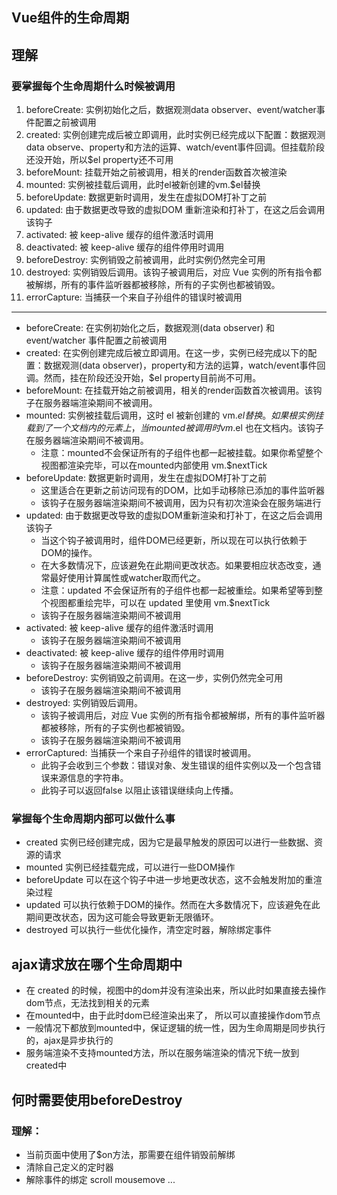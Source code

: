 ## Vue组件的生命周期

## 理解
### 要掌握每个生命周期什么时候被调用
1. beforeCreate: 实例初始化之后，数据观测data observer、event/watcher事件配置之前被调用
2. created: 实例创建完成后被立即调用，此时实例已经完成以下配置：数据观测data observe、property和方法的运算、watch/event事件回调。但挂载阶段还没开始，所以$el property还不可用
3. beforeMount: 挂载开始之前被调用，相关的render函数首次被渲染
4. mounted: 实例被挂载后调用，此时el被新创建的vm.$el替换
5. beforeUpdate: 数据更新时调用，发生在虚拟DOM打补丁之前
6. updated: 由于数据更改导致的虚拟DOM 重新渲染和打补丁，在这之后会调用该钩子
7. activated: 被 keep-alive 缓存的组件激活时调用
8. deactivated: 被 keep-alive 缓存的组件停用时调用
9. beforeDestroy: 实例销毁之前被调用，此时实例仍然完全可用
10. destroyed: 实例销毁后调用。该钩子被调用后，对应 Vue 实例的所有指令都被解绑，所有的事件监听器都被移除，所有的子实例也都被销毁。
11. errorCapture: 当捕获一个来自子孙组件的错误时被调用
---
- beforeCreate: 在实例初始化之后，数据观测(data observer) 和 event/watcher 事件配置之前被调用
- created: 在实例创建完成后被立即调用。在这一步，实例已经完成以下的配置：数据观测(data observer)，property和方法的运算，watch/event事件回调。然而，挂在阶段还没开始，$el property目前尚不可用。
- beforeMount: 在挂载开始之前被调用，相关的render函数首次被调用。该钩子在服务器端渲染期间不被调用。
- mounted: 实例被挂载后调用，这时 el 被新创建的 vm.$el 替换。如果根实例挂载到了一个文档内的元素上，当mounted被调用时 vm.$el 也在文档内。该钩子在服务器端渲染期间不被调用。
    - 注意：mounted不会保证所有的子组件也都一起被挂载。如果你希望整个视图都渲染完毕，可以在mounted内部使用 vm.$nextTick
- beforeUpdate: 数据更新时调用，发生在虚拟DOM打补丁之前
    - 这里适合在更新之前访问现有的DOM，比如手动移除已添加的事件监听器
    - 该钩子在服务器端渲染期间不被调用，因为只有初次渲染会在服务端进行
- updated: 由于数据更改导致的虚拟DOM重新渲染和打补丁，在这之后会调用该钩子
    - 当这个钩子被调用时，组件DOM已经更新，所以现在可以执行依赖于DOM的操作。
    - 在大多数情况下，应该避免在此期间更改状态。如果要相应状态改变，通常最好使用计算属性或watcher取而代之。
    - 注意：updated 不会保证所有的子组件也都一起被重绘。如果希望等到整个视图都重绘完毕，可以在 updated 里使用 vm.$nextTick
    - 该钩子在服务器端渲染期间不被调用
- activated: 被 keep-alive 缓存的组件激活时调用
    - 该钩子在服务器端渲染期间不被调用
- deactivated: 被 keep-alive 缓存的组件停用时调用
    - 该钩子在服务器端渲染期间不被调用
- beforeDestroy: 实例销毁之前调用。在这一步，实例仍然完全可用
    - 该钩子在服务器端渲染期间不被调用
- destroyed: 实例销毁后调用。
    - 该钩子被调用后，对应 Vue 实例的所有指令都被解绑，所有的事件监听器都被移除，所有的子实例也都被销毁。
    - 该钩子在服务器端渲染期间不被调用
- errorCaptured: 当捕获一个来自子孙组件的错误时被调用。
    - 此钩子会收到三个参数：错误对象、发生错误的组件实例以及一个包含错误来源信息的字符串。
    - 此钩子可以返回false 以阻止该错误继续向上传播。

### 掌握每个生命周期内部可以做什么事
- created 实例已经创建完成，因为它是最早触发的原因可以进行一些数据、资源的请求
- mounted 实例已经挂载完成，可以进行一些DOM操作
- beforeUpdate 可以在这个钩子中进一步地更改状态，这不会触发附加的重渲染过程
- updated 可以执行依赖于DOM的操作。然而在大多数情况下，应该避免在此期间更改状态，因为这可能会导致更新无限循环。
- destroyed 可以执行一些优化操作，清空定时器，解除绑定事件

## ajax请求放在哪个生命周期中
- 在 created 的时候，视图中的dom并没有渲染出来，所以此时如果直接去操作dom节点，无法找到相关的元素
- 在mounted中，由于此时dom已经渲染出来了， 所以可以直接操作dom节点
- 一般情况下都放到mounted中，保证逻辑的统一性，因为生命周期是同步执行的，ajax是异步执行的
- 服务端渲染不支持mounted方法，所以在服务端渲染的情况下统一放到created中

## 何时需要使用beforeDestroy
### 理解：
- 当前页面中使用了$on方法，那需要在组件销毁前解绑
- 清除自己定义的定时器
- 解除事件的绑定 scroll mousemove ...